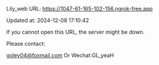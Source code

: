 Lily_web URL: https://1047-61-165-102-156.ngrok-free.app

Updated at: 2024-12-08 17:10:42

If you cannot open this URL, the server might be down.

Please contact: 

goley04@foxmail.com Or Wechat:GL_yeaH